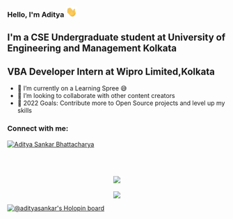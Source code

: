 ### Hello, I'm Aditya <img src="https://raw.githubusercontent.com/cpriyam49/cpriyam49/master/Hi.gif" width="25px" />
## I'm a CSE Undergraduate student at University of Engineering and Management Kolkata
## VBA Developer Intern at Wipro Limited,Kolkata

- 🌱 I’m currently on a Learning Spree 😅
- 👯 I’m looking to collaborate with other content creators
- 🥅 2022 Goals: Contribute more to Open Source projects and level up my skills

### Connect with me:

<a href="https://www.linkedin.com/in/aditya-sankar-bhattacharya-97ba63209/" target="blank"><img align="center" src="https://raw.githubusercontent.com/rahuldkjain/github-profile-readme-generator/master/src/images/icons/Social/linked-in-alt.svg" alt="Aditya Sankar Bhattacharya" height="30" width="40" /></a>

<br />
<br>
<p align="center">
   <img align="center" src="https://gpvc.arturio.dev/AdityaSankar23">
<br><br>
<img align="center" src="https://github-readme-stats.vercel.app/api?username=AdityaSankar23&theme=midnight-purple&show_icons=true&count_private=true">


[![@adityasankar's Holopin board](https://holopin.me/adityasankar)](https://holopin.io/@adityasankar)

